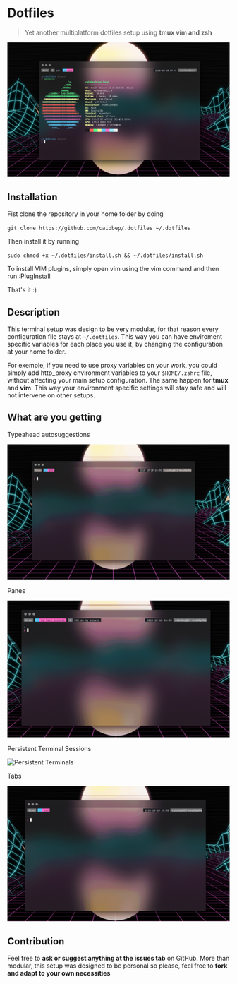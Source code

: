 # Dotfiles

> Yet another multiplatform dotfiles setup using **tmux vim and zsh**

![neofetch](https://github.com/caiobep/.dotfiles/blob/images/images/Neofetch.png?raw=true)

## Installation

Fist clone the repository in your home folder by doing

`git clone https://github.com/caiobep/.dotfiles ~/.dotfiles`

Then install it by running

`sudo chmod +x ~/.dotfiles/install.sh && ~/.dotfiles/install.sh`

To install VIM plugins, simply open vim using the vim command and then run :PlugInstall 

That's it :)

## Description

This terminal setup was design to be very modular, for that reason every configuration file stays at `~/.dotfiles`. This way you can have enviroment specific variables for each place you use it, by changing the configuration at your home folder.

For exemple, if you need to use proxy variables on your work, you could simply add http_proxy environment variables to your `$HOME/.zshrc` file, without affecting your main setup configuration. The same happen for **tmux** and **vim**. This way your environment specific settings will stay safe and will not intervene on other setups.

## What are you getting

Typeahead autosuggestions

![Typeahead](https://github.com/caiobep/.dotfiles/blob/images/images/Autosuggestions.gif?raw=true)

Panes

![Panes](https://github.com/caiobep/.dotfiles/blob/images/images/panes.gif?raw=true)

Persistent Terminal Sessions

![Persistent Terminals](https://github.com/caiobep/.dotfiles/blob/images/images/same%20terminal.gifraw=true)

Tabs

![Tabs](https://github.com/caiobep/.dotfiles/blob/images/images/tabs.gif?raw=true)


## Contribution

Feel free to **ask or suggest anything at the issues tab** on GitHub. More than modular, this setup was designed to be personal so please, feel free to **fork and adapt to your own necessities**

